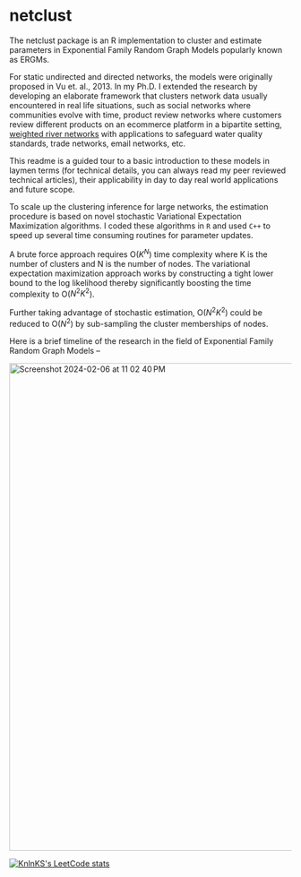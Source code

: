 # netclust
The netclust package is an R implementation to cluster and estimate parameters in Exponential Family Random Graph Models popularly known as ERGMs.

For static undirected and directed networks, the models were originally proposed in Vu et. al., 2013. In my Ph.D. I extended the research by developing an elaborate framework that clusters network data usually encountered in real life situations, such as social networks where communities evolve with time, product review networks where customers review different products on an ecommerce platform in a bipartite setting, [weighted river networks](https://scholar.google.com/citations?view_op=view_citation&hl=en&user=mVExpwIAAAAJ&citation_for_view=mVExpwIAAAAJ:LkGwnXOMwfcC) with applications to safeguard water quality standards, trade networks, email networks, etc.

This readme is a guided tour to a basic introduction to these models in laymen terms (for technical details, you can always read my peer reviewed technical articles), their applicability in day to day real world applications and future scope.



To scale up the clustering inference for large networks, the estimation procedure is based on novel stochastic Variational Expectation Maximization algorithms. I coded these algorithms in `R` and used `C++` to speed up several time consuming routines for parameter updates.

A brute force approach requires O($K^N$) time complexity where K is the number of clusters and N is the number of nodes. The variational expectation maximization approach works by constructing a tight lower bound to the log likelihood thereby significantly boosting the time complexity to O($N^2K^2$).

Further taking advantage of stochastic estimation, O($N^2K^2$) could be reduced to O($N^2$) by sub-sampling the cluster memberships of nodes.


Here is a brief timeline of the research in the field of Exponential Family Random Graph Models –

<img width="871" alt="Screenshot 2024-02-06 at 11 02 40 PM" src="https://github.com/amalag-19/netclust/assets/10363788/845606b7-5f0d-4bdb-825e-8fab4f77fe3c">

[![KnlnKS's LeetCode stats](https://leetcode-stats-six.vercel.app/amalagKnlnKS)](https://github.com/KnlnKS/leetcode-stats)




